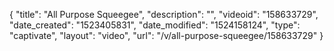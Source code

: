 {
    "title": "All Purpose Squeegee",
    "description": "",
    "videoid": "158633729",
    "date_created": "1523405831",
    "date_modified": "1524158124",
    "type": "captivate",
    "layout": "video",
    "url": "\/v\/all-purpose-squeegee\/158633729"
}